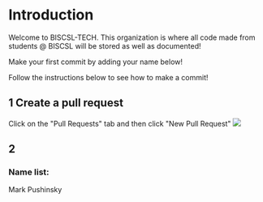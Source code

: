 # Introduction

Welcome to BISCSL-TECH. This organization is where all code made from students @ BISCSL will be stored as well as documented!

Make your first commit by adding your name below!

Follow the instructions below to see how to make a commit!

## 1 Create a pull request
Click on the "Pull Requests" tab and then click "New Pull Request"
<kbd><img src="https://user-images.githubusercontent.com/92825997/210432048-ecab9a2a-0886-4ab3-851e-084f49d5da25.png"/></kbd>

## 2 


### Name list:
Mark Pushinsky
